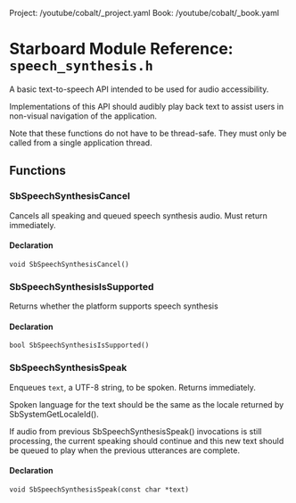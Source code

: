 Project: /youtube/cobalt/_project.yaml
Book: /youtube/cobalt/_book.yaml

# Starboard Module Reference: `speech_synthesis.h`

A basic text-to-speech API intended to be used for audio accessibility.

Implementations of this API should audibly play back text to assist users in
non-visual navigation of the application.

Note that these functions do not have to be thread-safe. They must only be
called from a single application thread.

## Functions

### SbSpeechSynthesisCancel

Cancels all speaking and queued speech synthesis audio. Must return immediately.

#### Declaration

```
void SbSpeechSynthesisCancel()
```

### SbSpeechSynthesisIsSupported

Returns whether the platform supports speech synthesis

#### Declaration

```
bool SbSpeechSynthesisIsSupported()
```

### SbSpeechSynthesisSpeak

Enqueues `text`, a UTF-8 string, to be spoken. Returns immediately.

Spoken language for the text should be the same as the locale returned by
SbSystemGetLocaleId().

If audio from previous SbSpeechSynthesisSpeak() invocations is still processing,
the current speaking should continue and this new text should be queued to play
when the previous utterances are complete.

#### Declaration

```
void SbSpeechSynthesisSpeak(const char *text)
```
